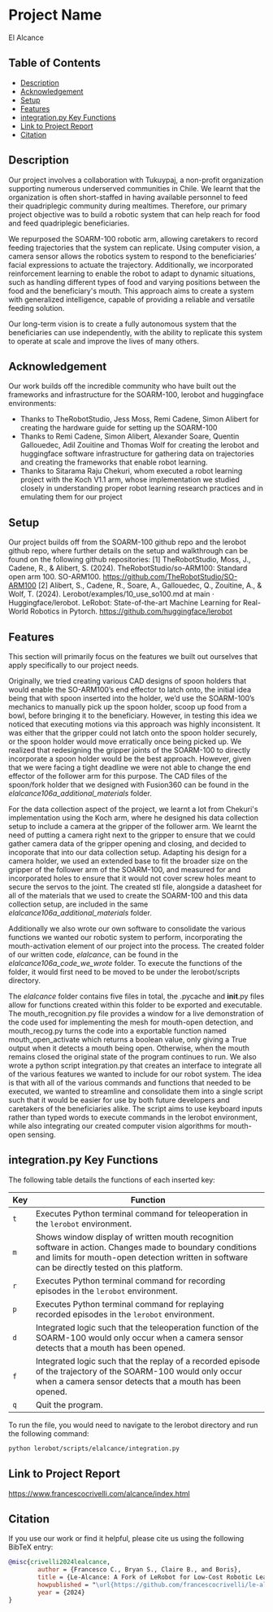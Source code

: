 # Project Name
El Alcance

## Table of Contents
- [Description](#description)
- [Acknowledgement](#acknowledgement)
- [Setup](#setup)
- [Features](#features)
- [integration.py Key Functions](#integrationpy-key-functions)
- [Link to Project Report](#link-to-project-report)
- [Citation](#citation)


## Description
Our project involves a collaboration with Tukuypaj, a non-profit organization supporting numerous underserved communities in Chile. We learnt that the organization is often short-staffed in having available personnel to feed their quadriplegic community during mealtimes. Therefore, our primary project objective was to build a robotic system that can help reach for food and feed quadriplegic beneficiaries. 

We repurposed the SOARM-100 robotic arm, allowing caretakers to record feeding trajectories that the system can replicate. Using computer vision, a camera sensor allows the robotics system to respond to the beneficiaries’ facial expressions to actuate the trajectory. Additionally, we incorporated reinforcement learning to enable the robot to adapt to dynamic situations, such as handling different types of food and varying positions between the food and the beneficiary's mouth. This approach aims to create a system with generalized intelligence, capable of providing a reliable and versatile feeding solution. 

Our long-term vision is to create a fully autonomous system that the beneficiaries can use independently, with the ability to replicate this system to operate at scale and improve the lives of many others. 

## Acknowledgement 
Our work builds off the incredible community who have built out the frameworks and infrastructure for the SOARM-100, lerobot and huggingface environments:
- Thanks to TheRobotStudio, Jess Moss, Remi Cadene, Simon Alibert for creating the hardware guide for setting up the SOARM-100
- Thanks to Remi Cadene, Simon Alibert, Alexander Soare, Quentin Gallouedec, Adil Zouitine and Thomas Wolf for creating the lerobot and huggingface software infrastructure for gathering data on trajectories and creating the frameworks that enable robot learning.
- Thanks to Sitarama Raju Chekuri, whom executed a robot learning project with the Koch V1.1 arm, whose implementation we studied closely in understanding proper robot learning research practices and in emulating them for our project 

## Setup 
Our project builds off from the SOARM-100 github repo and the lerobot github repo, where further details on the setup and walkthrough can be found on the following github repositories:
[1] TheRobotStudio, Moss, J., Cadene, R., & Alibert, S. (2024). TheRobotStudio/so-ARM100: Standard open arm 100. SO-ARM100. https://github.com/TheRobotStudio/SO-ARM100
[2] Alibert, S., Cadene, R., Soare, A., Gallouedec, Q., Zouitine, A., & Wolf, T. (2024). Lerobot/examples/10_use_so100.md at main · Huggingface/lerobot. LeRobot: State-of-the-art Machine Learning for Real-World Robotics in Pytorch. https://github.com/huggingface/lerobot

## Features
This section will primarily focus on the features we built out ourselves that apply specifically to our project needs. 

Originally, we tried creating various CAD designs of spoon holders that would enable the SO-ARM100’s end effector to latch onto, the initial idea being that with spoon inserted into the holder, we’d use the SOARM-100’s mechanics to manually pick up the spoon holder, scoop up food from a bowl, before bringing it to the beneficiary. However, in testing this idea we noticed that executing motions via this approach was highly inconsistent. It was either that the gripper could not latch onto the spoon holder securely, or the spoon holder would move erratically once being picked up. We realized that redesigning the gripper joints of the SOARM-100 to directly incorporate a spoon holder would be the best approach. However, given that we were facing a tight deadline we were not able to change the end effector of the follower arm for this purpose. The CAD files of the spoon/fork holder that we designed with Fusion360 can be found in the *elalcance106a_additional_materials* folder.

For the data collection aspect of the project, we learnt a lot from Chekuri's implementation using the Koch arm, where he designed his data collection setup to include a camera at the gripper of the follower arm. We learnt the need of putting a camera right next to the gripper to ensure that we could gather camera data of the gripper opening and closing, and decided to incoporate that into our data collection setup. Adapting his design for a camera holder, we used an extended base to fit the broader size on the gripper of the follower arm of the SOARM-100, and measured for and incorporated holes to ensure that it would not cover screw holes meant to secure the servos to the joint. The created stl file, alongside a datasheet for all of the materials that we used to create the SOARM-100 and this data collection setup, are included in the same *elalcance106a_additional_materials* folder.

Additionally we also wrote our own software to consolidate the various functions we wanted our robotic system to perform, incorporating the mouth-activation element of our project into the process. The created folder of our written code, *elalcance*, can be found in the *elalcance106a_code_we_wrote* folder. To execute the functions of the folder, it would first need to be moved to be under the lerobot/scripts directory. 

The *elalcance* folder contains five files in total, the .pycache and __init__.py files allow for functions created within this folder to be exported and executable. The mouth_recognition.py file provides a window for a live demonstration of the code used for implementing the mesh for mouth-open detection, and mouth_recog.py turns the code into a exportable function named mouth_open_activate which returns a boolean value, only giving a True output when it detects a mouth being open. Otherwise, when the mouth remains closed the original state of the program continues to run.  We also wrote a python script integration.py that creates an interface to integrate all of the various features we wanted to include for our robot system. The idea is that with all of the various commands and functions that needed to be executed, we wanted to streamline and consolidate them into a single script such that it would be easier for use by both future developers and caretakers of the beneficiaries alike. The script aims to use keyboard inputs rather than typed words to execute commands in the lerobot environment, while also integrating our created computer vision algorithms for mouth-open sensing. 

## integration.py Key Functions
The following table details the functions of each inserted key:

| Key | Function |
|-----|----------|
| `t` | Executes Python terminal command for teleoperation in the `lerobot` environment. |
| `m` | Shows window display of written mouth recognition software in action. Changes made to boundary conditions and limits for mouth-open detection written in software can be directly tested on this platform. |
| `r` | Executes Python terminal command for recording episodes in the `lerobot` environment. |
| `p` | Executes Python terminal command for replaying recorded episodes in the `lerobot` environment. |
| `d` | Integrated logic such that the teleoperation function of the SOARM-100 would only occur when a camera sensor detects that a mouth has been opened. |
| `f` | Integrated logic such that the replay of a recorded episode of the trajectory of the SOARM-100 would only occur when a camera sensor detects that a mouth has been opened. |
| `q` | Quit the program. |

To run the file, you would need to navigate to the lerobot directory and run the following command:
```bash
python lerobot/scripts/elalcance/integration.py
```

## Link to Project Report
https://www.francescocrivelli.com/alcance/index.html

## Citation
If you use our work or find it helpful, please cite us using the following BibTeX entry:

```bibtex
@misc{crivelli2024lealcance,
        author = {Francesco C., Bryan S., Claire B., and Boris},
        title = {Le-Alcance: A Fork of LeRobot for Low-Cost Robotic Learning},
        howpublished = "\url{https://github.com/francescocrivelli/le-alcance}",
        year = {2024}
}
```